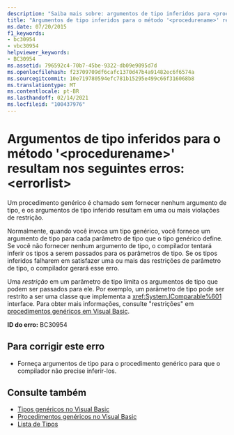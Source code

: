 ```yaml
---
description: "Saiba mais sobre: argumentos de tipo inferidos para <procedurename> o método ' ' resultam nos seguintes erros:<errorlist>"
title: "Argumentos de tipo inferidos para o método '<procedurename>' resultam nos seguintes erros: <errorlist>"
ms.date: 07/20/2015
f1_keywords:
- bc30954
- vbc30954
helpviewer_keywords:
- BC30954
ms.assetid: 796592c4-70b7-45be-9322-db09e9095d7d
ms.openlocfilehash: f23709709df6cafc1370d47b4a91482ec6f6574a
ms.sourcegitcommit: 10e719780594efc781b15295e499c66f316068b8
ms.translationtype: MT
ms.contentlocale: pt-BR
ms.lasthandoff: 02/14/2021
ms.locfileid: "100437976"
---
```

# <a name="type-arguments-inferred-for-method-procedurename-result-in-the-following-errors-errorlist"></a>Argumentos de tipo inferidos para o método '\<procedurename>' resultam nos seguintes erros: \<errorlist>

Um procedimento genérico é chamado sem fornecer nenhum argumento de tipo, e os argumentos de tipo inferido resultam em uma ou mais violações de restrição.  
  
 Normalmente, quando você invoca um tipo genérico, você fornece um argumento de tipo para cada parâmetro de tipo que o tipo genérico define. Se você não fornecer nenhum argumento de tipo, o compilador tentará inferir os tipos a serem passados para os parâmetros de tipo. Se os tipos inferidos falharem em satisfazer uma ou mais das restrições de parâmetro de tipo, o compilador gerará esse erro.  
  
 Uma *restrição* em um parâmetro de tipo limita os argumentos de tipo que podem ser passados para ele. Por exemplo, um parâmetro de tipo pode ser restrito a ser uma classe que implementa a <xref:System.IComparable%601> interface. Para obter mais informações, consulte "restrições" em [procedimentos genéricos em Visual Basic](../programming-guide/language-features/data-types/generic-procedures.md).  
  
 **ID do erro:** BC30954  
  
## <a name="to-correct-this-error"></a>Para corrigir este erro  
  
- Forneça argumentos de tipo para o procedimento genérico para que o compilador não precise inferir-los.  
  
## <a name="see-also"></a>Consulte também

- [Tipos genéricos no Visual Basic](../programming-guide/language-features/data-types/generic-types.md)
- [Procedimentos genéricos no Visual Basic](../programming-guide/language-features/data-types/generic-procedures.md)
- [Lista de Tipos](../language-reference/statements/type-list.md)
